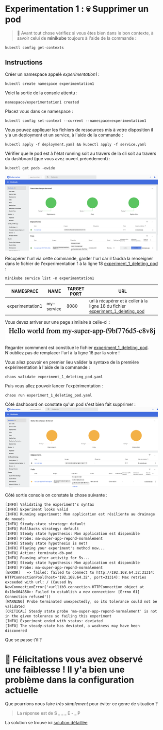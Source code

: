 # Experimentation 1 : 💀 Supprimer un pod

> 🚨 Avant tout chose vérifiez si vous êtes bien dans le bon contexte, à savoir celui de **minikube** toujours à l'aide de la commande :
````
kubectl config get-contexts
````

## Instructions

Créer un namespace appelé *experimentation1* :

````
kubectl create namespace experimentation1
````

Voici la sortie de la console attentu :

````
namespace/experimentation1 created
````

Placez vous dans ce namespace :
````
kubectl config set-context --current --namespace=experimentation1
````

Vous pouvez appliquer les fichiers de ressources mis à votre disposition il y'a un deployment et un service, à l'aide de la commande :
`````
kubectl apply -f deployment.yaml && kubectl apply -f service.yaml
`````

Vérifier que le pod est à l'état running soit au travers de la cli soit au travers du dashboard (que vous avez ouvert précédement) :

`````
kubectl get pods -owide
`````

![Step 1](docs/experimentation1_step_1.png)


Récupérer l'url via cette commande, garder l'url car il faudra la renseigner dans le fichier de l'experimentation 1 à la ligne 18 [experiment_1_deleting_pod](./experiment_1_deleting_pod.yaml)  :

````
minikube service list -n experimentation1
````

|    NAMESPACE     |    NAME    | TARGET PORT |            URL             |
|------------------|------------|-------------|----------------------------|
| experimentation1 | my-service |        8080 | url à récupérer et à coller à la ligne 18 du fichier [experiment_1_deleting_pod](./experiment_1_deleting_pod.yaml) |


Vous devez arriver sur une page similaire à celle-ci :
![pod](docs/app.png)

Regarder commment est constitué le fichier [experiment_1_deleting_pod](./experiment_1_deleting_pod.yaml). 
N'oubliez pas de remplacer l'url à la ligne 18 par la votre !

Vous allez pouvoir en premier lieu valider la syntaxe de la première expérimentation à l'aide de la commande : 
````
chaos validate experiment_1_deleting_pod.yaml
````

Puis vous allez pouvoir lancer l'expérimentation : 
````
chaos run experiment_1_deleting_pod.yaml
````

Côté dashboard on constate qu'un pod s'est bien fait supprimer : 
![podkill](docs/podkill.png)

Côté sortie console on constate la chose suivante :
````
[INFO] Validating the experiment's syntax
[INFO] Experiment looks valid
[INFO] Running experiment: Mon application est résiliente au drainage de noeuds
[INFO] Steady-state strategy: default
[INFO] Rollbacks strategy: default
[INFO] Steady state hypothesis: Mon application est disponible
[INFO] Probe: ma-super-app-repond-normalement
[INFO] Steady state hypothesis is met!
[INFO] Playing your experiment's method now...
[INFO] Action: terminate-db-pod
[INFO] Pausing after activity for 5s...
[INFO] Steady state hypothesis: Mon application est disponible
[INFO] Probe: ma-super-app-repond-normalement
[ERROR]   => failed: failed to connect to http://192.168.64.32:31314: HTTPConnectionPool(host='192.168.64.32', port=31314): Max retries exceeded with url: / (Caused by NewConnectionError('<urllib3.connection.HTTPConnection object at 0x10e864850>: Failed to establish a new connection: [Errno 61] Connection refused'))
[WARNING] Probe terminated unexpectedly, so its tolerance could not be validated
[CRITICAL] Steady state probe 'ma-super-app-repond-normalement' is not in the given tolerance so failing this experiment
[INFO] Experiment ended with status: deviated
[INFO] The steady-state has deviated, a weakness may have been discovered
````

Que se passe t'il ?
>

# 🎉 Félicitations vous avez observé une faiblesse ! Il y'a bien une problème dans la configuration actuelle 

Que pourrions nous faire *très simplement* pour éviter ce genre de situation ?
> La réponse est de S _ _ _ E - _ P

La solution se trouve ici [solution détaillée](solution/README.md)

